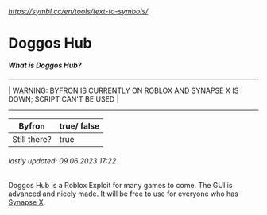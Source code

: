 ###### https://symbl.cc/en/tools/text-to-symbols/
# Doggos Hub

#### *What is Doggos Hub?*
______________________________________________________________________________________
| WARNING: BYFRON IS CURRENTLY ON ROBLOX AND SYNAPSE X IS DOWN; SCRIPT CAN'T BE USED |
______________________________________________________________________________________

| Byfron  | true/ false |
| ------------- | ------------- |
| Still there? | true |

###### *lastly updated: 09.06.2023 17:22*

Doggos Hub is a Roblox Exploit for many games to come.
The GUI is advanced and nicely made.
It will be free to use for everyone who has [Synapse X](x.synapse.to).
